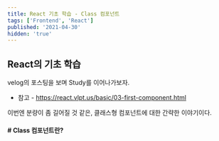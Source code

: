```yaml
---
title: React 기초 학습 - Class 컴포넌트
tags: ['Frontend', 'React']
published: '2021-04-30'
hidden: 'true'
---
```


## React의 기초 학습
velog의 포스팅을 보며 Study를 이어나가보자.
+ 참고 - https://react.vlpt.us/basic/03-first-component.html

이번엔 분량이 좀 길어질 것 같은, 클래스형 컴포넌트에 대한 간략한 이야기이다.

#### # Class 컴포넌트란?
